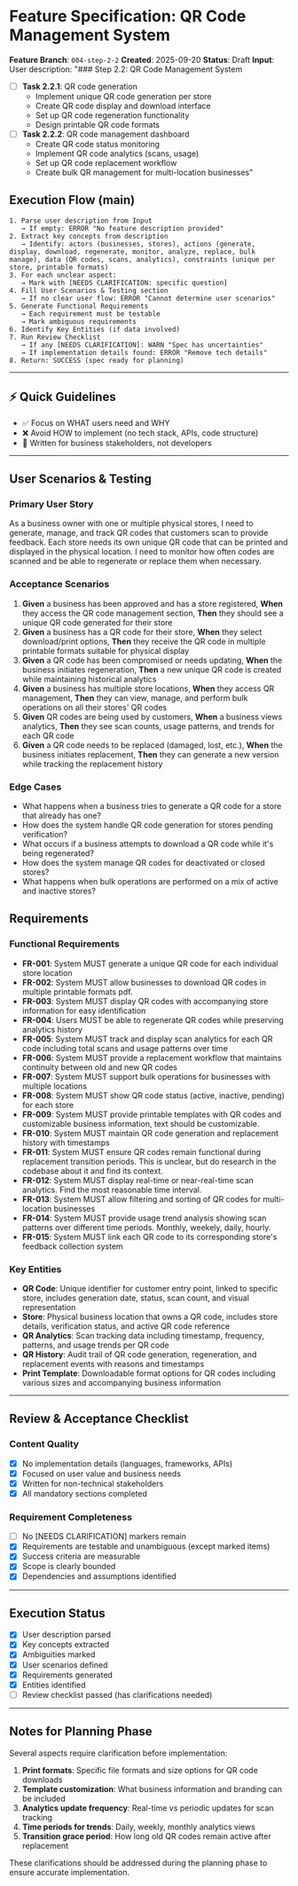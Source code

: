 # Feature Specification: QR Code Management System

**Feature Branch**: `004-step-2-2`
**Created**: 2025-09-20
**Status**: Draft
**Input**: User description: "### Step 2.2: QR Code Management System
- [ ] **Task 2.2.1**: QR code generation
  - Implement unique QR code generation per store
  - Create QR code display and download interface
  - Set up QR code regeneration functionality
  - Design printable QR code formats
- [ ] **Task 2.2.2**: QR code management dashboard
  - Create QR code status monitoring
  - Implement QR code analytics (scans, usage)
  - Set up QR code replacement workflow
  - Create bulk QR management for multi-location businesses"

## Execution Flow (main)
```
1. Parse user description from Input
   → If empty: ERROR "No feature description provided"
2. Extract key concepts from description
   → Identify: actors (businesses, stores), actions (generate, display, download, regenerate, monitor, analyze, replace, bulk manage), data (QR codes, scans, analytics), constraints (unique per store, printable formats)
3. For each unclear aspect:
   → Mark with [NEEDS CLARIFICATION: specific question]
4. Fill User Scenarios & Testing section
   → If no clear user flow: ERROR "Cannot determine user scenarios"
5. Generate Functional Requirements
   → Each requirement must be testable
   → Mark ambiguous requirements
6. Identify Key Entities (if data involved)
7. Run Review Checklist
   → If any [NEEDS CLARIFICATION]: WARN "Spec has uncertainties"
   → If implementation details found: ERROR "Remove tech details"
8. Return: SUCCESS (spec ready for planning)
```

---

## ⚡ Quick Guidelines
- ✅ Focus on WHAT users need and WHY
- ❌ Avoid HOW to implement (no tech stack, APIs, code structure)
- 👥 Written for business stakeholders, not developers

---

## User Scenarios & Testing

### Primary User Story
As a business owner with one or multiple physical stores, I need to generate, manage, and track QR codes that customers scan to provide feedback. Each store needs its own unique QR code that can be printed and displayed in the physical location. I need to monitor how often codes are scanned and be able to regenerate or replace them when necessary.

### Acceptance Scenarios
1. **Given** a business has been approved and has a store registered, **When** they access the QR code management section, **Then** they should see a unique QR code generated for their store
2. **Given** a business has a QR code for their store, **When** they select download/print options, **Then** they receive the QR code in multiple printable formats suitable for physical display
3. **Given** a QR code has been compromised or needs updating, **When** the business initiates regeneration, **Then** a new unique QR code is created while maintaining historical analytics
4. **Given** a business has multiple store locations, **When** they access QR management, **Then** they can view, manage, and perform bulk operations on all their stores' QR codes
5. **Given** QR codes are being used by customers, **When** a business views analytics, **Then** they see scan counts, usage patterns, and trends for each QR code
6. **Given** a QR code needs to be replaced (damaged, lost, etc.), **When** the business initiates replacement, **Then** they can generate a new version while tracking the replacement history

### Edge Cases
- What happens when a business tries to generate a QR code for a store that already has one?
- How does the system handle QR code generation for stores pending verification?
- What occurs if a business attempts to download a QR code while it's being regenerated?
- How does the system manage QR codes for deactivated or closed stores?
- What happens when bulk operations are performed on a mix of active and inactive stores?

## Requirements

### Functional Requirements
- **FR-001**: System MUST generate a unique QR code for each individual store location
- **FR-002**: System MUST allow businesses to download QR codes in multiple printable formats pdf.
- **FR-003**: System MUST display QR codes with accompanying store information for easy identification
- **FR-004**: Users MUST be able to regenerate QR codes while preserving analytics history
- **FR-005**: System MUST track and display scan analytics for each QR code including total scans and usage patterns over time
- **FR-006**: System MUST provide a replacement workflow that maintains continuity between old and new QR codes
- **FR-007**: System MUST support bulk operations for businesses with multiple locations
- **FR-008**: System MUST show QR code status (active, inactive, pending) for each store
- **FR-009**: System MUST provide printable templates with QR codes and customizable business information, text should be customizable.
- **FR-010**: System MUST maintain QR code generation and replacement history with timestamps
- **FR-011**: System MUST ensure QR codes remain functional during replacement transition periods. This is unclear, but do research in the codebase about it and find its context.
- **FR-012**: System MUST display real-time or near-real-time scan analytics. Find the most reasonable time interval.
- **FR-013**: System MUST allow filtering and sorting of QR codes for multi-location businesses
- **FR-014**: System MUST provide usage trend analysis showing scan patterns over different time periods. Monthly, weekely, daily, hourly.
- **FR-015**: System MUST link each QR code to its corresponding store's feedback collection system

### Key Entities
- **QR Code**: Unique identifier for customer entry point, linked to specific store, includes generation date, status, scan count, and visual representation
- **Store**: Physical business location that owns a QR code, includes store details, verification status, and active QR code reference
- **QR Analytics**: Scan tracking data including timestamp, frequency, patterns, and usage trends per QR code
- **QR History**: Audit trail of QR code generation, regeneration, and replacement events with reasons and timestamps
- **Print Template**: Downloadable format options for QR codes including various sizes and accompanying business information

---

## Review & Acceptance Checklist

### Content Quality
- [x] No implementation details (languages, frameworks, APIs)
- [x] Focused on user value and business needs
- [x] Written for non-technical stakeholders
- [x] All mandatory sections completed

### Requirement Completeness
- [ ] No [NEEDS CLARIFICATION] markers remain
- [x] Requirements are testable and unambiguous (except marked items)
- [x] Success criteria are measurable
- [x] Scope is clearly bounded
- [x] Dependencies and assumptions identified

---

## Execution Status

- [x] User description parsed
- [x] Key concepts extracted
- [x] Ambiguities marked
- [x] User scenarios defined
- [x] Requirements generated
- [x] Entities identified
- [ ] Review checklist passed (has clarifications needed)

---

## Notes for Planning Phase

Several aspects require clarification before implementation:
1. **Print formats**: Specific file formats and size options for QR code downloads
2. **Template customization**: What business information and branding can be included
3. **Analytics update frequency**: Real-time vs periodic updates for scan tracking
4. **Time periods for trends**: Daily, weekly, monthly analytics views
5. **Transition grace period**: How long old QR codes remain active after replacement

These clarifications should be addressed during the planning phase to ensure accurate implementation.
